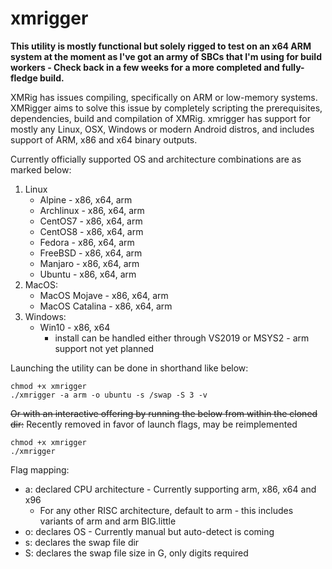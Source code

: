 # xmrigger

**This utility is mostly functional but solely rigged to test on an x64 ARM system at the moment as I've got an army of SBCs that I'm using for build workers - Check back in a few weeks for a more completed and fully-fledge build.**

XMRig has issues compiling, specifically on ARM or low-memory systems. XMRigger aims to solve this issue by completely scripting the prerequisites, dependencies, build and compilation of XMRig. xmrigger has support for mostly any Linux, OSX, Windows or modern Android distros, and includes support of ARM, x86 and x64 binary outputs.

Currently officially supported OS and architecture combinations are as marked below:
1. Linux
   * Alpine - x86, x64, arm
   * Archlinux - x86, x64, arm
   * CentOS7 - x86, x64, arm
   * CentOS8 - x86, x64, arm
   * Fedora - x86, x64, arm
   * FreeBSD - x86, x64, arm
   * Manjaro - x86, x64, arm
   * Ubuntu - x86, x64, arm
2. MacOS:
   * MacOS Mojave - x86, x64, arm
   * MacOS Catalina - x86, x64, arm
3. Windows:
   * Win10 - x86, x64
      * install can be handled either through VS2019 or MSYS2 - arm support not yet planned

Launching the utility can be done in shorthand like below:
```
chmod +x xmrigger
./xmrigger -a arm -o ubuntu -s /swap -S 3 -v
```
~~Or with an interactive offering by running the below from within the cloned dir:~~ Recently removed in favor of launch flags, may be reimplemented
```
chmod +x xmrigger
./xmrigger
```
Flag mapping:
  - a: declared CPU architecture - Currently supporting arm, x86, x64 and x96
    - For any other RISC architecture, default to arm - this includes variants of arm and arm BIG.little
  - o: declares OS - Currently manual but auto-detect is coming
  - s: declares the swap file dir
  - S: declares the swap file size in G, only digits required
